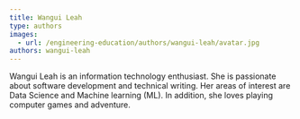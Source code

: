 ```yaml
---
title: Wangui Leah
type: authors
images:
  - url: /engineering-education/authors/wangui-leah/avatar.jpg
authors: wangui-leah
---
```

Wangui Leah is an information technology enthusiast. She is passionate about software development and technical writing. Her areas of interest are Data Science and Machine learning (ML). In addition, she loves playing computer games and adventure.
